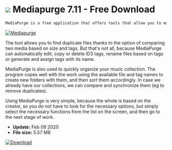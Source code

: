 # ![](https://cdn.softexe.net/static/icon/2/mediapurge-8744.png) Mediapurge 7.11 - Free Download

```sh
MediaPurge is a free application that offers tools that allow you to manage your own multimedia library.
```
[![Mediapurge](https://gallery.dpcdn.pl/imgc/Tools/71711/g_-_420x350_1.5_-_x20161003215913_0.png)](https://softexe.net/win/multimedia/other/mediapurge:hgdd.html)

The tool allows you to find duplicate files thanks to the option of comparing two media based on size and tags. But that's not all, because MediaPurge can automatically edit, copy or delete ID3 tags, rename files based on tags or generate and assign tags with its name.
 
 MediaPurge is also used to quickly organize your music collection. The program copes well with the work using the available file and tag names to create new folders with them, and then sort them accordingly. In case we already have our collections, we can compare and synchronize them (eg to remove duplicates).
 
 Using MediaPurge is very simple, because the whole is based on the creator, so you do not have to look for the necessary options, but simply select the necessary functions from the list on the screen, and then go to the next stage of work.


- **Update:** Feb 09 2020
- **File size:** 5.57 MB

[![Download](https://cdn.softexe.net/static/img/download.png)](https://softexe.net/win/multimedia/other/mediapurge:hgdd.html)

